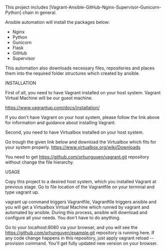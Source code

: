 This project includes [Vagrant-Ansible-GitHub-Nginx-Supervisor-Gunicorn-Python] chain in general.


Ansible automation will install the packages below:

- Nginx
- Python
- Gunicorn
- Flask
- GitHub
- Supervisor

This automation also downloads necessary files, repositories and places them into the required folder structures which created by ansible.

INSTALLATION

First of all, you need to have Vagrant installed on your host system. Vagrant Virtual Machine will be our guest machine.

https://www.vagrantup.com/docs/installation/

If you don't have Vagrant on your host system, please follow the link above for information and guidance about installing Vagrant.

Second, you need to have Virtualbox installed on your host system.

Go trough the given link below and download the Virtualbox which fits for your system properly.
https://www.virtualbox.org/wiki/Downloads

You need to get https://github.com/orhunguven/vagrant.git repository without change the file hierarchy.

USAGE

Copy this project to a desired host system, which you installed Vagrant at previous stage.
Go to file location of the Vagrantfile on your terminal and type vagrant up.

vagrant up command triggers Vagrantfile, Vagrantfile triggers ansible and you will get a Virtualbox Virtual Machine which runned by vagrant and automated by ansible.
During this process, ansible will download and configure all your needs. You don't have to do anything.

Go to your localhost:8080 via your browser, and you will see the https://github.com/orhunguven/example.git repository is running here.
If any code change happens in this repository, just apply vagrant reload --provision command. You'll get fully updated new version on your browser.
